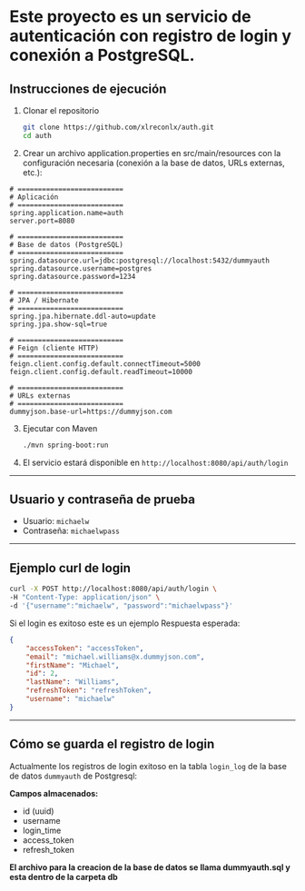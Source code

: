 # Este proyecto es un servicio de autenticación con registro de login y conexión a PostgreSQL.

## Instrucciones de ejecución

1. Clonar el repositorio
   ```bash
   git clone https://github.com/xlreconlx/auth.git
   cd auth
   ```

2. Crear un archivo application.properties en src/main/resources con la configuración necesaria (conexión a la base de datos, URLs externas, etc.):

```properties
# ==========================
# Aplicación
# ==========================
spring.application.name=auth
server.port=8080

# ==========================
# Base de datos (PostgreSQL)
# ==========================
spring.datasource.url=jdbc:postgresql://localhost:5432/dummyauth
spring.datasource.username=postgres
spring.datasource.password=1234

# ==========================
# JPA / Hibernate
# ==========================
spring.jpa.hibernate.ddl-auto=update
spring.jpa.show-sql=true

# ==========================
# Feign (cliente HTTP)
# ==========================
feign.client.config.default.connectTimeout=5000
feign.client.config.default.readTimeout=10000

# ==========================
# URLs externas
# ==========================
dummyjson.base-url=https://dummyjson.com
```

3. Ejecutar con Maven
   ```bash
   ./mvn spring-boot:run
   ```

4. El servicio estará disponible en `http://localhost:8080/api/auth/login`

---

## Usuario y contraseña de prueba

- Usuario: `michaelw`
- Contraseña: `michaelwpass`

---

## Ejemplo curl de login

```bash
curl -X POST http://localhost:8080/api/auth/login \
-H "Content-Type: application/json" \
-d '{"username":"michaelw", "password":"michaelwpass"}'
```

Si el login es exitoso este es un ejemplo Respuesta esperada:

```json
{
    "accessToken": "accessToken",
    "email": "michael.williams@x.dummyjson.com",
    "firstName": "Michael",
    "id": 2,
    "lastName": "Williams",
    "refreshToken": "refreshToken",
    "username": "michaelw"
}
```

---

## Cómo se guarda el registro de login

Actualmente los registros de login exitoso en la tabla  `login_log` de la base de datos `dummyauth` de Postgresql:

**Campos almacenados:**  
- id (uuid)  
- username  
- login_time  
- access_token  
- refresh_token

**El archivo para la creacion de la base de datos se llama dummyauth.sql y esta dentro de la carpeta db**
